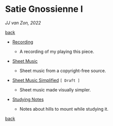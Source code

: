 Satie Gnossienne Ⅰ
==================

*JJ van Zon, 2022*

[back](..)

- [Recording](satie-gnossienne-1-recording-320-kbps.mp3)

    - A recording of my playing this piece.

- [Sheet Music](sheet-music)

    - Sheet music from a copyright-free source.

- [Sheet Music Simplified](sheet-music-simplified) `[ Draft ]`

    - Sheet music made visually simpler.

- [Studying Notes](satie-gnossienne-1-studying-notes.md)

    - Notes about hills to mount while studying it.

[back](..)